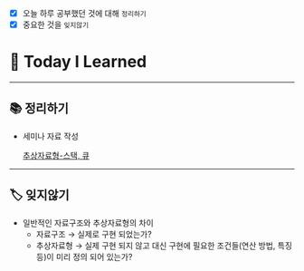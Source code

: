 - [x]  오늘 하루 공부했던 것에 대해 `정리하기`
- [x]  중요한 것을 `잊지않기`

# 🚩 Today I Learned

---

## 📚 정리하기

- 세미나 자료 작성
    
    [추상자료형-스택, 큐](https://www.notion.so/d8a9f58be7bf4f49adf8ca202942de6c)
    

---

## 🏷 잊지않기

- 일반적인 자료구조와 추상자료형의 차이
    - 자료구조 → 실제로 구현 되었는가?
    - 추상자료형 → 실제 구현 되지 않고 대신 구현에 필요한 조건들(연산 방법, 특징 등)이 미리 정의 되어 있는가?